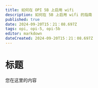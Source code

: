 ```yaml
---
title: 如何在 OPI 5B 上启用 wifi
description: 如何在 5B 上启用 wifi 的指南
published: true
date: 2024-09-20T15：21：08.697Z
tags: opi, opi-5, opi-5b
editor: markdown
dateCreated: 2024-09-20T15：21：08.697Z
---
```


# 标题

您在这里的内容
